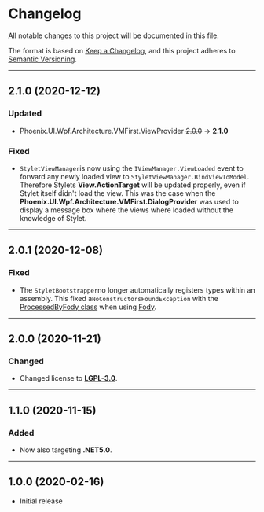 # Changelog

All notable changes to this project will be documented in this file.

The format is based on [Keep a Changelog](https://keepachangelog.com/en/1.0.0/), and this project adheres to [Semantic Versioning](https://semver.org/spec/v2.0.0.html).
___

## 2.1.0 (2020-12-12)

### Updated

- Phoenix.UI.Wpf.Architecture.VMFirst.ViewProvider ~~2.0.0~~ → **2.1.0**

### Fixed

- `StyletViewManager`is now using the `IViewManager.ViewLoaded` event to forward any newly loaded view to `StyletViewManager.BindViewToModel`. Therefore Stylets **View.ActionTarget**  will be updated properly, even if Stylet itself didn't load the view. This was the case when the **Phoenix.UI.Wpf.Architecture.VMFirst.DialogProvider** was used to display a message box where the views where loaded without the knowledge of Stylet. 
___

## 2.0.1 (2020-12-08)

### Fixed

- The `StyletBootstrapper`no longer automatically registers types within an assembly. This fixed a`NoConstructorsFoundException` with the [ProcessedByFody class](<https://github.com/Fody/Home/blob/master/pages/processedbyfody-class.md>) when using [Fody](<https://github.com/Fody/Home>).
___

## 2.0.0 (2020-11-21)

### Changed

- Changed license to [**LGPL-3.0**](https://www.gnu.org/licenses/lgpl-3.0.html).
___

## 1.1.0 (2020-11-15)

### Added

- Now also targeting **.NET5.0**.
___

## 1.0.0 (2020-02-16)

- Initial release